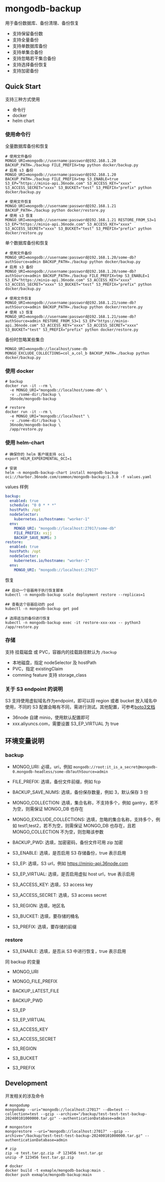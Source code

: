 # mongodb-backup

用于备份数据库、备份清理、备份恢复

- 支持保留备份数
- 支持全量备份
- 支持单数据库备份
- 支持单集合备份
- 支持忽略若干集合备份
- 支持选择备份恢复
- 支持加密备份

## Quick Start

支持三种方式使用

- 命令行
- docker
- helm chart

### 使用命令行

全量数据库备份和恢复

```shell
# 使用文件备份
MONGO_URI=mongodb://username:password@192.168.1.20 BACKUP_PATH=./backup FILE_PREFIX=tmp python docker/backup.py
# 启用 s3 备份
MONGO_URI=mongodb://username:password@192.168.1.20 BACKUP_PATH=./backup FILE_PREFIX=tmp S3_ENABLE=true S3_EP="https://minio-api.36node.com" S3_ACCESS_KEY="xxxx" S3_ACCESS_SECRET="xxxx" S3_BUCKET="test" S3_PREFIX="prefix" python docker/backup.py

# 使用文件恢复
MONGO_URI=mongodb://username:password@192.168.1.21 BACKUP_PATH=./backup python docker/restore.py
# 使用 s3 恢复
MONGO_URI=mongodb://username:password@192.168.1.21 RESTORE_FROM_S3=1 S3_EP="https://minio-api.36node.com" S3_ACCESS_KEY="xxxx" S3_ACCESS_SECRET="xxxx" S3_BUCKET="test" S3_PREFIX="prefix" python docker/restore.py
```

单个数据库备份和恢复

```shell
# 使用文件备份
MONGO_URI=mongodb://username:password@192.168.1.20/some-db?authSource=admin BACKUP_PATH=./backup python docker/backup.py
# 启用 s3 备份
MONGO_URI=mongodb://username:password@192.168.1.20/some-db?authSource=admin BACKUP_PATH=./backup FILE_PREFIX=tmp S3_ENABLE=1 S3_EP="https://minio-api.36node.com" S3_ACCESS_KEY="xxxx" S3_ACCESS_SECRET="xxxx" S3_BUCKET="test" S3_PREFIX="prefix" python docker/backup.py

# 使用文件恢复
MONGO_URI=mongodb://username:password@192.168.1.21/some-db?authSource=admin BACKUP_PATH=./backup python docker/restore.py
# 使用 s3 恢复
MONGO_URI=mongodb://username:password@192.168.1.21/some-db?authSource=admin RESTORE_FROM_S3=1 S3_EP="https://minio-api.36node.com" S3_ACCESS_KEY="xxxx" S3_ACCESS_SECRET="xxxx" S3_BUCKET="test" S3_PREFIX="prefix" python docker/restore.py
```

备份时忽略某些集合

```shell
MONGO_URI=mongodb://localhost/some-db MONGO_EXCLUDE_COLLECTIONS=col_a,col_b BACKUP_PATH=./backup python docker/backup.py
```

### 使用 docker

```shell
# backup
docker run -it --rm \
  -e MONGO_URI="mongodb://localhost/some-db" \
  -v ./some-dir:/backup \
  36node/mongodb-backup

# restore
docker run -it --rm \
  -e MONGO_URI="mongodb://localhost" \
  -v ./some-dir:/backup \
  36node/mongodb-backup \
  /app/restore.py
```

### 使用 helm-chart

```shell
# 确保你的 helm 客户端支持 oci
export HELM_EXPERIMENTAL_OCI=1

# 安装
helm -n mongodb-backup-chart install mongodb-backup oci://harbor.36node.com/common/mongodb-backup:1.3.0 -f values.yaml
```

values 样例

```yaml
backup:
  enabled: true
  schedule: "0 0 * * *"
  hostPath: /opt
  nodeSelector:
    kubernetes.io/hostname: "worker-1"
  env:
    MONGO_URI: "mongodb://localhost:27017/some-db"
    FILE_PREFIX: xsjj
    BACKUP_SAVE_NUMS: 3
restore:
  enabled: true
  hostPath: /opt
  nodeSelector:
    kubernetes.io/hostname: "worker-1"
  env:
    MONGO_URI: "mongodb://localhost:27017"
```

恢复

```shell
## 启动一个容器用于执行恢复脚本
kubectl -n mongodb-backup scale deployment restore --replicas=1

## 查看这个容器启动的 pod
kubectl -n mongodb-backup get pod

# 选择适当的备份进行恢复
kubectl -n mongodb-backup exec -it restore-xxx-xxx -- python3 /app/restore.py
```

### 存储

支持 挂载磁盘 或 PVC，容器内的挂载路径默认为 `/backup`

- 本地磁盘，指定 nodeSelector 及 hostPath
- PVC，指定 existingClaim
- comming feature 支持 storage_class

### 关于 S3 endpoint 的说明

S3 支持使用虚拟域名作为endpoint，即可以将 region 或者 bucket 放入域名中使用，不同的 S3 配置会略有不同，需进行测试。其他配置，可参考[boto3文档](https://botocore.amazonaws.com/v1/documentation/api/latest/reference/config.html)

- 36node 自建 minio，使用默认配置即可
- xxx.aliyuncs.com，需要设置 S3_EP_VIRTUAL 为 true

## 环境变量说明

### backup

- MONGO_URI: 必填，uri，例如 `mongodb://root:it_is_a_secret@mongodb-0.mongodb-headless/some-db?authSource=admin`
- FILE_PREFIX: 选填，备份文件前缀，例如 fcp
- BACKUP_SAVE_NUMS: 选填，备份保存数量，例如 3，默认保存 3 份
- MONGO_COLLECTION: 选填，集合名称，不支持多个，例如 gantry，若不为空，则需保证 MONGO_DB 也存在
- MONGO_EXCLUDE_COLLECTIONS: 选填，忽略的集合名称，支持多个，例如 test1,test2，若不为空，则需保证 MONGO_DB 也存在，且若 MONGO_COLLECTION 不为空，则忽略该参数
- BACKUP_PWD: 选填，加密密码，备份文件可用 zip 加密

- S3_ENABLE: 选填，是否启用 S3 存储备份，true 表示启用
- S3_EP: 选填，S3 url，例如 https://minio-api.36node.com
- S3_EP_VIRTUAL: 选填，是否启用虚拟 host url，true 表示启用
- S3_ACCESS_KEY: 选填，S3 access key
- S3_ACCESS_SECRET: 选填，S3 access secret
- S3_REGION: 选填，地区名
- S3_BUCKET: 选填，要存储的桶名
- S3_PREFIX: 选填，要存储的前缀

### restore

- S3_ENABLE: 选填，是否从 S3 中进行恢复，true 表示启用

同 backup 的变量

- MONGO_URI
- MONGO_FILE_PREFIX
- BACKUP_LATEST_FILE
- BACKUP_PWD

- S3_EP
- S3_EP_VIRTUAL
- S3_ACCESS_KEY
- S3_ACCESS_SECRET
- S3_REGION
- S3_BUCKET
- S3_PREFIX

## Development

开发相关的涉及命令

```shell
# mongodump
mongodump --uri="mongodb://localhost:27017" --db=test --collection=test --gzip --archive="/backup/test-test-test-backup-202400101000000.tar.gz" --authenticationDatabase=admin

# mongostore
mongorestore --uri="mongodb://localhost:27017" --gzip --archive="/backup/test-test-test-backup-202400101000000.tar.gz" --authenticationDatabase=admin

# zip
zip -e test.tar.gz.zip -P 123456 test.tar.gz
unzip -P 123456 test.tar.gz.zip

# docker
docker build -t exmaple/mongodb-backup:main .
docker push exmaple/mongodb-backup:main
```

